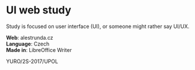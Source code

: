 # UI web study

Study is focused on user interface (UI), or someone might rather say UI/UX.

**Web**: alestrunda.cz  
**Language**: Czech  
**Made in**: LibreOffice Writer  

YURO/2S-2017/UPOL

